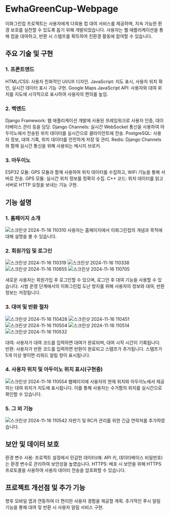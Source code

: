 # EwhaGreenCup-Webpage
이화그린컵 프로젝트는 사용자에게 다회용 컵 대여 서비스를 제공하며, 지속 가능한 환경 보호를 실천할 수 있도록 돕기 위해 개발되었습니다. 사용자는 웹 애플리케이션을 통해 컵을 대여하고, 반환 시 스탬프를 획득하여 친환경 활동에 참여할 수 있습니다.

## 주요 기술 및 구현
### 1. 프론트엔드
HTML/CSS: 사용자 친화적인 UI/UX 디자인.
JavaScript: 지도 표시, 사용자 위치 확인, 실시간 데이터 표시 기능 구현.
Google Maps JavaScript API: 사용자와 대여 위치를 지도에 시각적으로 표시하여 사용자의 편의를 높임.
### 2. 백엔드
Django Framework: 웹 애플리케이션 개발에 사용된 프레임워크로 사용자 인증, 데이터베이스 관리 등을 담당.
Django Channels: 실시간 WebSocket 통신을 사용하여 아두이노에서 전송된 위치 데이터를 실시간으로 클라이언트에 전송.
PostgreSQL: 사용자 정보, 대여 기록, 위치 데이터를 안전하게 저장 및 관리.
Redis: Django Channels와 함께 실시간 통신을 위해 사용되는 메시지 브로커.
### 3. 아두이노
ESP32 모듈: GPS 모듈과 함께 사용하여 위치 데이터를 수집하고, WiFi 기능을 통해 서버로 전송.
GPS 모듈: 실시간 위치 정보를 정확히 수집.
C++ 코드: 위치 데이터를 읽고 서버로 HTTP 요청을 보내는 기능 구현.


## 기능 설명
### 1. 홈페이지 소개
![스크린샷 2024-11-16 110310](https://github.com/user-attachments/assets/60ee8122-7419-4563-ae98-a85c3eddc1c6)
사용자는 홈페이지에서 이화그린컵의 개념과 목적에 대해 설명을 볼 수 있습니다.

### 2. 회원가입 및 로그인
![스크린샷 2024-11-16 110319](https://github.com/user-attachments/assets/1696eab9-f1c3-482e-af35-d2b5abe6f3fb)
![스크린샷 2024-11-16 110338](https://github.com/user-attachments/assets/660dae0b-effe-4e30-b08a-8a028349fc00)
![스크린샷 2024-11-16 110655](https://github.com/user-attachments/assets/fd9cf43b-8586-4bb5-a40e-c4e6d0a00e77)
![스크린샷 2024-11-16 110705](https://github.com/user-attachments/assets/61ac481e-5967-4d38-82f0-f017b627090b)

새로운 사용자는 회원가입 후 로그인할 수 있으며, 로그인 후 대여 기능을 사용할 수 있습니다.
시범 운영 단계에서의 이화그린컵 도난 방지를 위해 사용자의 정보와 대여, 반환 정보는 저장됩니다.

### 3. 대여 및 반환 절차
![스크린샷 2024-11-16 110428](https://github.com/user-attachments/assets/39b874a2-1201-464f-9faa-6dab9968983d)
![스크린샷 2024-11-16 110451](https://github.com/user-attachments/assets/3acc8bad-417c-4746-92f2-f13d32f4736d)
![스크린샷 2024-11-16 110504](https://github.com/user-attachments/assets/c2c5ec2a-bb55-4343-a44f-ba4aa9427ca3)
![스크린샷 2024-11-16 110514](https://github.com/user-attachments/assets/91fe23df-1d04-479b-b2dc-b2232dab2eb3)
![스크린샷 2024-11-16 110532](https://github.com/user-attachments/assets/456635aa-6004-45de-b63b-4c64a0472cc2)

대여: 사용자가 대여 코드를 입력하면 대여가 완료되며, 대여 시작 시간이 기록됩니다.
반환: 사용자가 반환 코드를 입력하면 반환이 완료되고 스탬프가 추가됩니다. 스탬프가 5개 이상 쌓이면 리워드 알림 창이 표시됩니다.

### 4. 사용자 위치 및 아두이노 위치 표시(구현중)
![스크린샷 2024-11-16 110554](https://github.com/user-attachments/assets/ac099dae-cd7c-43d9-8d65-0a6f6fb1942f)
웹페이지에 사용자의 현재 위치와 아두이노에서 제공하는 대여 위치가 지도에 표시됩니다. 이를 통해 사용자는 수거함의 위치를 실시간으로 확인할 수 있습니다.

### 5. 그 외 기능
![스크린샷 2024-11-16 110542](https://github.com/user-attachments/assets/9d65cc75-b588-4b65-86b8-f0ed360f1826)
자판기 및 RC카 관리를 위한 긴급 연락처를 추가하였습니다.

## 보안 및 데이터 보호
환경 변수 사용: 프로젝트 설정에서 민감한 데이터(예: API 키, 데이터베이스 비밀번호)는 환경 변수로 관리하여 보안성을 높였습니다.
HTTPS: 배포 시 보안을 위해 HTTPS 프로토콜을 사용하여 사용자 데이터 전송을 암호화할 수 있습니다.

## 프로젝트 개선점 및 추가 기능
향후 모바일 앱과 연동하여 더 편리한 사용자 경험을 제공할 계획.
추가적인 푸시 알림 기능을 통해 대여 및 반환 시 사용자 알림 서비스 구현.
